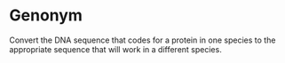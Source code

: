 # Genonym
Convert the DNA sequence that codes for a protein in one species to the appropriate sequence that will work in a different species.
